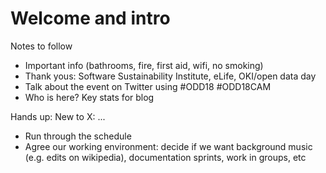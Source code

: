 # Welcome and intro

Notes to follow

* Important info (bathrooms, fire, first aid, wifi, no smoking)
* Thank yous: Software Sustainability Institute, eLife, OKI/open data day
* Talk about the event on Twitter using #ODD18 #ODD18CAM
* Who is here? Key stats for blog

Hands up:
New to X: ...

* Run through the schedule
* Agree our working environment: decide if we want background music (e.g. edits on wikipedia), documentation sprints, work in groups, etc
